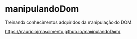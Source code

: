 # manipulandoDom

Treinando conhecimentos adquiridos da manipulação do DOM.

https://mauriciojrnascimento.github.io/manipulandoDom/
